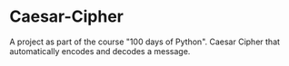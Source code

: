 # Caesar-Cipher

A project as part of the course "100 days of Python". Caesar Cipher that automatically encodes and decodes a message. 
